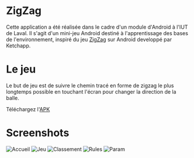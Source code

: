 # ZigZag

Cette application a été réalisée dans le cadre d'un module d'Android à l'IUT de Laval.
Il s'agit d'un mini-jeu Android destiné à l'apprentissage des bases de l'environnement, inspiré du jeu [ZigZag](https://play.google.com/store/apps/details?id=com.ketchapp.zigzaggame) sur Android developpé par Ketchapp.

# Le jeu

Le but de jeu est de suivre le chemin tracé en forme de zigzag le plus longtemps possible en touchant l'écran pour changer la direction de la balle.

Téléchargez l'[APK](https://github.com/nico35490/ZigZag/releases)

# Screenshots

![Accueil](https://i.imgur.com/iSVzSeg.jpg?2)
![Jeu](https://i.imgur.com/ro5x5mL.jpg?2)
![Classement](https://i.imgur.com/6b10bd8.jpg?1)
![Rules](https://i.imgur.com/ldV9jfu.jpg?2)
![Param](https://i.imgur.com/SxKXBTD.jpg?1)
